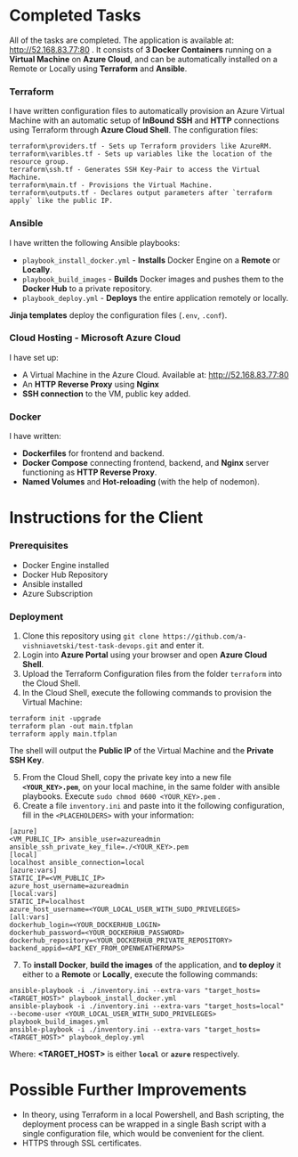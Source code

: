 # Completed Tasks
All of the tasks are completed. The application is available at: http://52.168.83.77:80 . It consists of **3 Docker Containers** running on a **Virtual Machine** on **Azure Cloud**, and can be automatically installed on a Remote or Locally using **Terraform** and **Ansible**.

### Terraform
I have written configuration files to automatically provision an Azure Virtual Machine with an automatic setup of **InBound** **SSH** and **HTTP** connections using Terraform through **Azure Cloud Shell**. The configuration files:
```
terraform\providers.tf - Sets up Terraform providers like AzureRM.
terraform\varibles.tf - Sets up variables like the location of the resource group.
terraform\ssh.tf - Generates SSH Key-Pair to access the Virtual Machine.
terraform\main.tf - Provisions the Virtual Machine.
terraform\outputs.tf - Declares output parameters after `terraform apply` like the public IP.
```
### Ansible
I have written the following Ansible playbooks:
- `playbook_install_docker.yml` - **Installs** Docker Engine on a **Remote** or **Locally**.
- `playbook_build_images` - **Builds** Docker images and pushes them to the **Docker Hub** to a private repository.
- `playbook_deploy.yml` - **Deploys** the entire application remotely or locally.

**Jinja templates** deploy the configuration files (`.env`, `.conf`).
### Cloud Hosting - Microsoft Azure Cloud
I have set up:
- A Virtual Machine in the Azure Cloud. Available at: http://52.168.83.77:80
- An **HTTP Reverse Proxy** using **Nginx**
- **SSH connection** to the VM, public key added.

### Docker 
I have written:
- **Dockerfiles** for frontend and backend.
- **Docker Compose** connecting frontend, backend, and **Nginx** server functioning as **HTTP Reverse Proxy**.
- **Named Volumes** and **Hot-reloading** (with the help of nodemon).

# Instructions for the Client
### Prerequisites
- Docker Engine installed
- Docker Hub Repository
- Ansible installed
- Azure Subscription

### Deployment
1. Clone this repository using `git clone https://github.com/a-vishniavetski/test-task-devops.git` and enter it.
2. Login into **Azure Portal** using your browser and open **Azure Cloud Shell**.
3. Upload the Terraform Configuration files from the folder `terraform` into the Cloud Shell.
4. In the Cloud Shell, execute the following commands to provision the Virtual Machine:

```
terraform init -upgrade
terraform plan -out main.tfplan
terraform apply main.tfplan
```

The shell will output the **Public IP** of the Virtual Machine and the **Private SSH Key**.

5. From the Cloud Shell, copy the private key into a new file **`<YOUR_KEY>.pem`**, on your local machine, in the same folder with ansible playbooks. Execute `sudo chmod 0600 <YOUR_KEY>.pem` .
6. Create a file `inventory.ini` and paste into it the following configuration, fill in the `<PLACEHOLDERS>` with your information:

```
[azure]
<VM_PUBLIC_IP> ansible_user=azureadmin ansible_ssh_private_key_file=./<YOUR_KEY>.pem
[local]
localhost ansible_connection=local
[azure:vars]
STATIC_IP=<VM_PUBLIC_IP>
azure_host_username=azureadmin
[local:vars]
STATIC_IP=localhost
azure_host_username=<YOUR_LOCAL_USER_WITH_SUDO_PRIVELEGES>
[all:vars]
dockerhub_login=<YOUR_DOCKERHUB_LOGIN>
dockerhub_password=<YOUR_DOCKERHUB_PASSWORD>
dockerhub_repository=<YOUR_DOCKERHUB_PRIVATE_REPOSITORY>
backend_appid=<API_KEY_FROM_OPENWEATHERMAPS>
```

7. To **install Docker**, **build the images** of the application, and **to deploy** it either to a **Remote** or **Locally**, execute the following commands:
```
ansible-playbook -i ./inventory.ini --extra-vars "target_hosts=<TARGET_HOST>" playbook_install_docker.yml
ansible-playbook -i ./inventory.ini --extra-vars "target_hosts=local" --become-user <YOUR_LOCAL_USER_WITH_SUDO_PRIVELEGES> playbook_build_images.yml
ansible-playbook -i ./inventory.ini --extra-vars "target_hosts=<TARGET_HOST>" playbook_deploy.yml
```
Where: **<TARGET_HOST>** is either **`local`** or **`azure`** respectively.

# Possible Further Improvements
- In theory, using Terraform in a local Powershell, and Bash scripting, the deployment process can be wrapped in a single Bash script with a single configuration file, which would be convenient for the client.
- HTTPS through SSL certificates.

